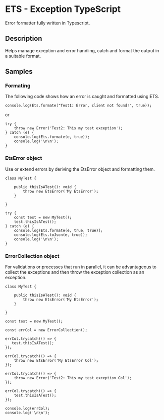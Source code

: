 # ETS - Exception TypeScript
Error formatter fully written in Typescript.

## Description
Helps manage exception and error handling, catch and format the output in a suitable format.

## Samples

### Formating
The following code shows how an error is caught and formatted using ETS.

```
console.log(Ets.formate("Test1: Error, client not found!", true));
```

or

```
try {
    throw new Error('Test2: This my test exception');
} catch (e) {
    console.log(Ets.formate(e, true));
    console.log('\n\n');
}
```

### EtsError object
Use or extend errors by deriving the EtsError object and formatting them.

```
class MyTest {

    public thisIsATest(): void {
        throw new EtsError('My EtsError');
    }

}

try {
    const test = new MyTest();
    test.thisIsATest();
} catch (e) {
    console.log(Ets.formate(e, true, true));
    console.log(Ets.toJson(e, true));
    console.log('\n\n');
}

```

### ErrorCollection object
For validations or processes that run in parallel, it can be advantageous to collect the exceptions and then throw the exception collection as an exception.

```
class MyTest {

    public thisIsATest(): void {
        throw new EtsError('My EtsError');
    }

}

const test = new MyTest();

const errCol = new ErrorCollection();

errCol.trycatch(() => {
   test.thisIsATest();
});

errCol.trycatch(() => {
    throw new EtsError('My EtsError Col');
});

errCol.trycatch(() => {
    throw new Error('Test2: This my test exception Col');
});

errCol.trycatch(() => {
    test.thisIsATest();
});

console.log(errCol);
console.log('\n\n');
```
